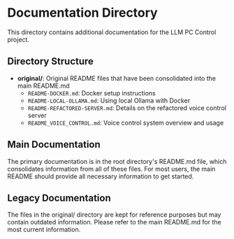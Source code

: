 # Documentation Directory

This directory contains additional documentation for the LLM PC Control project.

## Directory Structure

- **original/**: Original README files that have been consolidated into the main README.md
  - `README-DOCKER.md`: Docker setup instructions
  - `README-LOCAL-OLLAMA.md`: Using local Ollama with Docker
  - `README-REFACTORED-SERVER.md`: Details on the refactored voice control server
  - `README_VOICE_CONTROL.md`: Voice control system overview and usage

## Main Documentation

The primary documentation is in the root directory's README.md file, which consolidates information from all of these files. For most users, the main README should provide all necessary information to get started.

## Legacy Documentation

The files in the original/ directory are kept for reference purposes but may contain outdated information. Please refer to the main README.md for the most current information. 